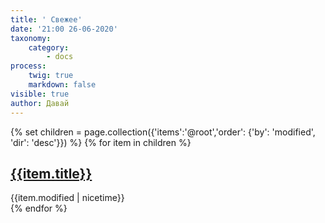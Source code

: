 ```yaml
---
title: ' Свежее'
date: '21:00 26-06-2020'
taxonomy:
    category:
        - docs
process:
    twig: true
    markdown: false
visible: true
author: Давай
---
```


{% set children = page.collection({'items':'@root','order': {'by': 'modified', 'dir': 'desc'}}) %}
{% for item in children %}
<div class="item-card"> 
<h2><a href="{{item.url}}">{{item.title}}</a> </h2> 
	{{item.modified | nicetime}}
</div>
{% endfor %}